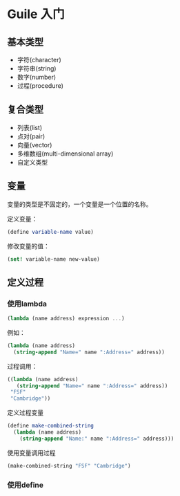 # Guile 入门

## 基本类型

* 字符(character)
* 字符串(string)
* 数字(number)
* 过程(procedure)

## 复合类型

* 列表(list)
* 点对(pair)
* 向量(vector)
* 多维数组(multi-dimensional array)
* 自定义类型

## 变量

变量的类型是不固定的，一个变量是一个位置的名称。

定义变量：

```scheme
(define variable-name value)
```

修改变量的值：

```scheme
(set! variable-name new-value)
```

## 定义过程

### 使用lambda

```scheme
(lambda (name address) expression ...)
```

例如：

```scheme
(lambda (name address)
  (string-append "Name=" name ":Address=" address))
```

过程调用：

```scheme
((lambda (name address)
   (string-append "Name=" name ":Address=" address))
 "FSF"
 "Cambridge"))
```

定义过程变量

```scheme
(define make-combined-string
  (lambda (name address)
    (string-append "Name:" name ":Address=" address)))
```

使用变量调用过程

```scheme
(make-combined-string "FSF" "Cambridge")
```

### 使用define



